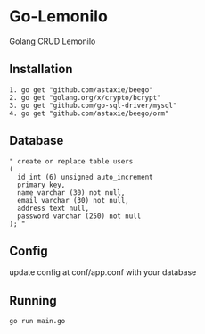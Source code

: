 # Go-Lemonilo
Golang CRUD Lemonilo

## Installation
```
1. go get "github.com/astaxie/beego"
2. go get "golang.org/x/crypto/bcrypt"
3. go get "github.com/go-sql-driver/mysql"
4. go get "github.com/astaxie/beego/orm"
```

## Database
```
" create or replace table users
(
  id int (6) unsigned auto_increment
  primary key,
  name varchar (30) not null,
  email varchar (30) not null,
  address text null,
  password varchar (250) not null
); "
```
## Config

update config at conf/app.conf with your database


## Running
```
go run main.go
```


